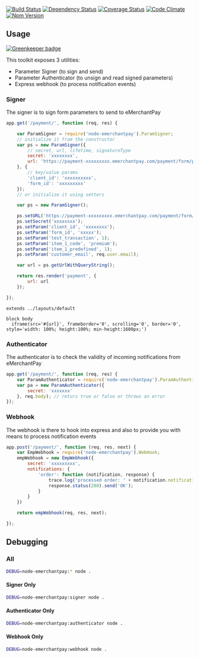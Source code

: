 [![Build Status](https://travis-ci.org/vincentbriglia/node-emerchantpay.svg?branch=master)](https://travis-ci.org/vincentbriglia/node-emerchantpay)
[![Dependency Status](https://gemnasium.com/vincentbriglia/node-emerchantpay.svg)](https://gemnasium.com/vincentbriglia/node-emerchantpay)
[![Coverage Status](https://coveralls.io/repos/vincentbriglia/node-emerchantpay/badge.svg?branch=master)](https://coveralls.io/r/vincentbriglia/node-emerchantpay?branch=master)
[![Code Climate](https://codeclimate.com/github/vincentbriglia/node-emerchantpay/badges/gpa.svg)](https://codeclimate.com/github/vincentbriglia/node-emerchantpay)
[![Npm Version](https://badge.fury.io/js/node-emerchantpay.svg)](http://badge.fury.io/js/node-emerchantpay)

## Usage

[![Greenkeeper badge](https://badges.greenkeeper.io/vincentbriglia/node-emerchantpay.svg)](https://greenkeeper.io/)

This toolkit exposes 3 utilities: 
  * Parameter Signer (to sign and send)
  * Parameter Authenticator (to unsign and read signed parameters)
  * Express webhook (to process notification events)

### Signer

The signer is to sign form parameters to send to eMerchantPay

```JavaScript
app.get('/payment/', function (req, res) {

    var ParamSigner = require('node-emerchantpay').ParamSigner;
    // initialize it from the constructor
    var ps = new ParamSigner({
        // secret, url, lifetime, signatureType
        secret: 'xxxxxxxx',
        url: 'https://payment-xxxxxxxxx.emerchantpay.com/payment/form/post'
    }, {
        // key/value params
        'client_id': 'xxxxxxxxxx',
        'form_id': 'xxxxxxxxx'
    });
    // or initialize it using setters

    var ps = new ParamSigner();

    ps.setURL('https://payment-xxxxxxxxx.emerchantpay.com/payment/form/post');
    ps.setSecret('xxxxxxxx');
    ps.setParam('client_id', 'xxxxxxxx');
    ps.setParam('form_id', 'xxxxx');
    ps.setParam('test_transaction', 1);
    ps.setParam('item_1_code', 'premium');
    ps.setParam('item_1_predefined', 1);
    ps.setParam('customer_email', req.user.email);

    var url = ps.getUrlWithQueryString();

    return res.render('payment', {
        url: url
    });

});
```

```Jade
extends ../layouts/default

block body
  iframe(src='#{url}', frameborder='0', scrolling='0', border='0', style='width: 100%; height:100%; min-height:1600px;')
```

### Authenticator

The authenticator is to check the validity of incoming notifications from eMerchantPay

```JavaScript
app.get('/payment/', function (req, res) {
    var ParamAuthenticator = require('node-emerchantpay').ParamAuthenticator;
    var pa = new ParamAuthenticator({
        secret: 'xxxxxxx'
    }, req.body); // returs true or false or throws an error
});
```

### Webhook

The webhook is there to hook into express and also to provide you with means to process notification events

```JavaScript
app.post('/payment/', function (req, res, next) {
    var EmpWebhook = require('node-emerchantpay').WebHook;
    empWebhook = new EmpWebhook({
        secret: 'xxxxxxxxx',
        notifications: {
            'order': function (notification, response) {
                trace.log('processed order: ' + notification.notification_type);
                response.status(200).send('OK');
            }
        }
    })

    return empWebhook(req, res, next);

});
```

## Debugging

### All

```Bash
DEBUG=node-emerchantpay:* node .
```

#### Signer Only

```Bash
DEBUG=node-emerchantpay:signer node .
```

#### Authenticator Only

```Bash
DEBUG=node-emerchantpay:authenticator node .
```

#### Webhook Only

```Bash
DEBUG=node-emerchantpay:webhook node .
```
